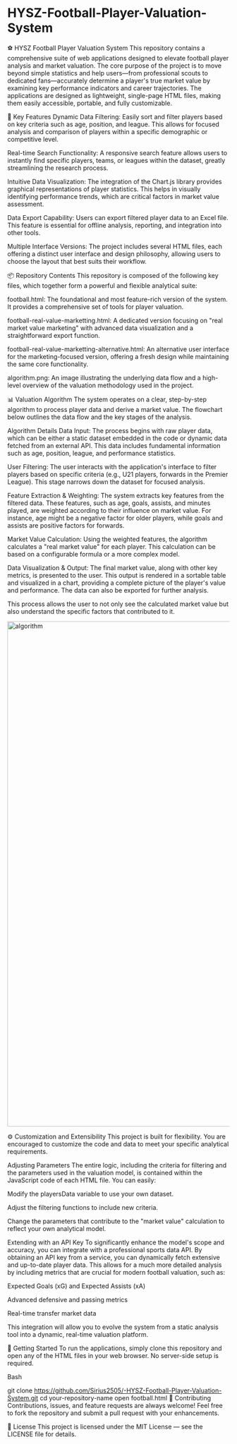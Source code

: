 # HYSZ-Football-Player-Valuation-System

⚽ HYSZ Football Player Valuation System
This repository contains a comprehensive suite of web applications designed to elevate football player analysis and market valuation. The core purpose of the project is to move beyond simple statistics and help users—from professional scouts to dedicated fans—accurately determine a player's true market value by examining key performance indicators and career trajectories. The applications are designed as lightweight, single-page HTML files, making them easily accessible, portable, and fully customizable.

🚀 Key Features
Dynamic Data Filtering: Easily sort and filter players based on key criteria such as age, position, and league. This allows for focused analysis and comparison of players within a specific demographic or competitive level.

Real-time Search Functionality: A responsive search feature allows users to instantly find specific players, teams, or leagues within the dataset, greatly streamlining the research process.

Intuitive Data Visualization: The integration of the Chart.js library provides graphical representations of player statistics. This helps in visually identifying performance trends, which are critical factors in market value assessment.

Data Export Capability: Users can export filtered player data to an Excel file. This feature is essential for offline analysis, reporting, and integration into other tools.

Multiple Interface Versions: The project includes several HTML files, each offering a distinct user interface and design philosophy, allowing users to choose the layout that best suits their workflow.

📦 Repository Contents
This repository is composed of the following key files, which together form a powerful and flexible analytical suite:

football.html: The foundational and most feature-rich version of the system. It provides a comprehensive set of tools for player valuation.

football-real-value-marketting.html: A dedicated version focusing on "real market value marketing" with advanced data visualization and a straightforward export function.

football-real-value-marketting-alternative.html: An alternative user interface for the marketing-focused version, offering a fresh design while maintaining the same core functionality.

algorithm.png: An image illustrating the underlying data flow and a high-level overview of the valuation methodology used in the project.

📊 Valuation Algorithm
The system operates on a clear, step-by-step algorithm to process player data and derive a market value. The flowchart below outlines the data flow and the key stages of the analysis.

Algorithm Details
Data Input: The process begins with raw player data, which can be either a static dataset embedded in the code or dynamic data fetched from an external API. This data includes fundamental information such as age, position, league, and performance statistics.

User Filtering: The user interacts with the application's interface to filter players based on specific criteria (e.g., U21 players, forwards in the Premier League). This stage narrows down the dataset for focused analysis.

Feature Extraction & Weighting: The system extracts key features from the filtered data. These features, such as age, goals, assists, and minutes played, are weighted according to their influence on market value. For instance, age might be a negative factor for older players, while goals and assists are positive factors for forwards.

Market Value Calculation: Using the weighted features, the algorithm calculates a "real market value" for each player. This calculation can be based on a configurable formula or a more complex model.

Data Visualization & Output: The final market value, along with other key metrics, is presented to the user. This output is rendered in a sortable table and visualized in a chart, providing a complete picture of the player's value and performance. The data can also be exported for further analysis.

This process allows the user to not only see the calculated market value but also understand the specific factors that contributed to it.

<img width="2581" height="1146" alt="algorithm" src="https://github.com/user-attachments/assets/0b7d1ee5-af31-4e41-b301-36d32da1e2fe" />


⚙️ Customization and Extensibility
This project is built for flexibility. You are encouraged to customize the code and data to meet your specific analytical requirements.

Adjusting Parameters
The entire logic, including the criteria for filtering and the parameters used in the valuation model, is contained within the JavaScript code of each HTML file. You can easily:

Modify the playersData variable to use your own dataset.

Adjust the filtering functions to include new criteria.

Change the parameters that contribute to the "market value" calculation to reflect your own analytical model.

Extending with an API Key
To significantly enhance the model's scope and accuracy, you can integrate with a professional sports data API. By obtaining an API key from a service, you can dynamically fetch extensive and up-to-date player data. This allows for a much more detailed analysis by including metrics that are crucial for modern football valuation, such as:

Expected Goals (xG) and Expected Assists (xA)

Advanced defensive and passing metrics

Real-time transfer market data

This integration will allow you to evolve the system from a static analysis tool into a dynamic, real-time valuation platform.

🚀 Getting Started
To run the applications, simply clone this repository and open any of the HTML files in your web browser. No server-side setup is required.

Bash

git clone https://github.com/Sirius2505/-HYSZ-Football-Player-Valuation-System.git
cd your-repository-name
open football.html
🤝 Contributing
Contributions, issues, and feature requests are always welcome! Feel free to fork the repository and submit a pull request with your enhancements.

📄 License
This project is licensed under the MIT License — see the LICENSE file for details.
